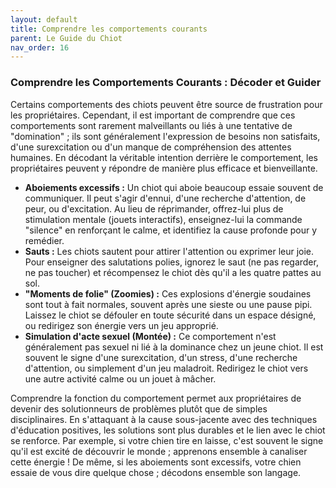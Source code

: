 ```yaml
---
layout: default
title: Comprendre les comportements courants
parent: Le Guide du Chiot
nav_order: 16
---
```


### **Comprendre les Comportements Courants : Décoder et Guider**

Certains comportements des chiots peuvent être source de frustration pour les propriétaires. Cependant, il est important de comprendre que ces comportements sont rarement malveillants ou liés à une tentative de "domination" ; ils sont généralement l'expression de besoins non satisfaits, d'une surexcitation ou d'un manque de compréhension des attentes humaines. En décodant la véritable intention derrière le comportement, les propriétaires peuvent y répondre de manière plus efficace et bienveillante.

*   **Aboiements excessifs :** Un chiot qui aboie beaucoup essaie souvent de communiquer. Il peut s'agir d'ennui, d'une recherche d'attention, de peur, ou d'excitation. Au lieu de réprimander, offrez-lui plus de stimulation mentale (jouets interactifs), enseignez-lui la commande "silence" en renforçant le calme, et identifiez la cause profonde pour y remédier.
*   **Sauts :** Les chiots sautent pour attirer l'attention ou exprimer leur joie. Pour enseigner des salutations polies, ignorez le saut (ne pas regarder, ne pas toucher) et récompensez le chiot dès qu'il a les quatre pattes au sol.
*   **"Moments de folie" (Zoomies) :** Ces explosions d'énergie soudaines sont tout à fait normales, souvent après une sieste ou une pause pipi. Laissez le chiot se défouler en toute sécurité dans un espace désigné, ou redirigez son énergie vers un jeu approprié.
*   **Simulation d'acte sexuel (Montée) :** Ce comportement n'est généralement pas sexuel ni lié à la dominance chez un jeune chiot. Il est souvent le signe d'une surexcitation, d'un stress, d'une recherche d'attention, ou simplement d'un jeu maladroit. Redirigez le chiot vers une autre activité calme ou un jouet à mâcher.

Comprendre la fonction du comportement permet aux propriétaires de devenir des solutionneurs de problèmes plutôt que de simples disciplinaires. En s'attaquant à la cause sous-jacente avec des techniques d'éducation positives, les solutions sont plus durables et le lien avec le chiot se renforce. Par exemple, si votre chien tire en laisse, c'est souvent le signe qu'il est excité de découvrir le monde ; apprenons ensemble à canaliser cette énergie ! De même, si les aboiements sont excessifs, votre chien essaie de vous dire quelque chose ; décodons ensemble son langage. 